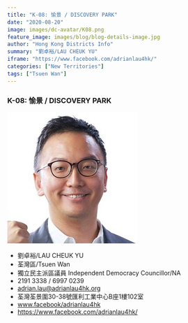```yaml
---
title: "K-08: 愉景 / DISCOVERY PARK"
date: "2020-08-20"
image: images/dc-avatar/K08.png
feature_image: images/blog/blog-details-image.jpg
author: "Hong Kong Districts Info"
summary: "劉卓裕/LAU CHEUK YU"
iframe: "https://www.facebook.com/adrianlau4hk/"
categories: ["New Territories"]
tags: ["Tsuen Wan"]
---
```


### K-08: 愉景 / DISCOVERY PARK  
![](/images/dc-avatar/K08.png)  

 - 劉卓裕/LAU CHEUK YU  
 - 荃灣區/Tsuen Wan  
 - 獨立民主派區議員 Independent Democracy Councillor/NA  
 - 2191 3338 / 6997 0239  
 - adrian.lau@adrianlau4hk.org  
 - 荃灣荃景圍30-38號匯利工業中心B座1樓102室  
 - www.facebook/adrianlau4hk  
 - https://www.facebook.com/adrianlau4hk/
